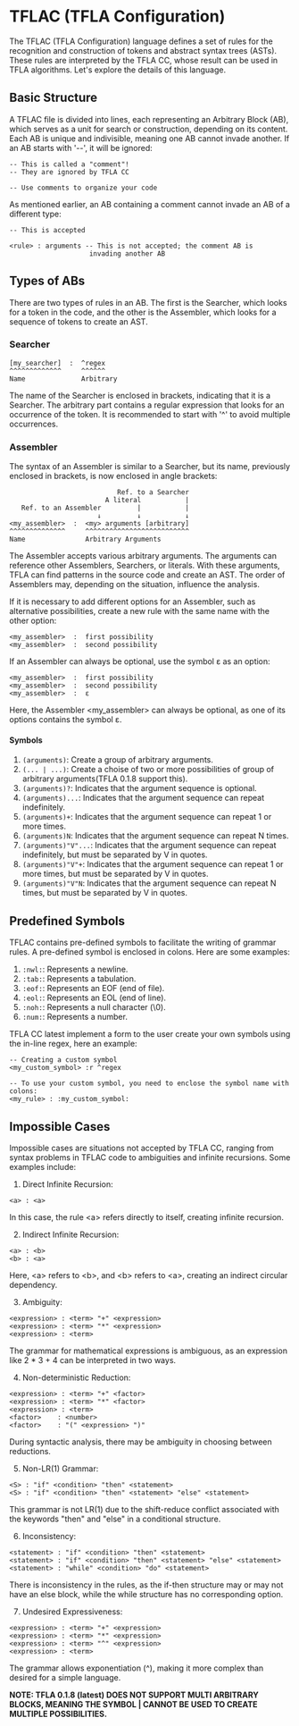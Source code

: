 # TFLAC (TFLA Configuration)
The TFLAC (TFLA Configuration) language defines a set of rules for the recognition and construction of tokens and abstract syntax trees (ASTs). These rules are interpreted by the TFLA CC, whose result can be used in TFLA algorithms. Let's explore the details of this language.

## Basic Structure
A TFLAC file is divided into lines, each representing an Arbitrary Block (AB), which serves as a unit for search or construction, depending on its content. Each AB is unique and indivisible, meaning one AB cannot invade another. If an AB starts with '--', it will be ignored:
```tflac
-- This is called a "comment"!
-- They are ignored by TFLA CC

-- Use comments to organize your code
```
As mentioned earlier, an AB containing a comment cannot invade an AB of a different type:
```tflac
-- This is accepted

<rule> : arguments -- This is not accepted; the comment AB is
                    invading another AB
```

## Types of ABs
There are two types of rules in an AB. The first is the Searcher, which looks for a token in the code, and the other is the Assembler, which looks for a sequence of tokens to create an AST.

### Searcher
```tflac
[my_searcher]  :  ^regex
^^^^^^^^^^^^^     ^^^^^^
Name              Arbitrary
```
The name of the Searcher is enclosed in brackets, indicating that it is a Searcher. The arbitrary part contains a regular expression that looks for an occurrence of the token. It is recommended to start with '^' to avoid multiple occurrences.

### Assembler
The syntax of an Assembler is similar to a Searcher, but its name, previously enclosed in brackets, is now enclosed in angle brackets:

```tflac
                           Ref. to a Searcher
                        A literal           |
   Ref. to an Assembler         |           |
                      ↓         ↓           ↓
<my_assembler>  :  <my> arguments [arbitrary]
^^^^^^^^^^^^^^     ^^^^^^^^^^^^^^^^^^^^^^^^^^
Name               Arbitrary Arguments
```
The Assembler accepts various arbitrary arguments. The arguments can reference other Assemblers, Searchers, or literals. With these arguments, TFLA can find patterns in the source code and create an AST. The order of Assemblers may, depending on the situation, influence the analysis.

If it is necessary to add different options for an Assembler, such as alternative possibilities, create a new rule with the same name with the other option:

```tflac
<my_assembler>  :  first possibility
<my_assembler>  :  second possibility
```

If an Assembler can always be optional, use the symbol ε as an option:
```tflac
<my_assembler>  :  first possibility
<my_assembler>  :  second possibility
<my_assembler>  :  ε
```
Here, the Assembler \<my_assembler> can always be optional, as one of its options contains the symbol ε.

#### Symbols
1. `(arguments)`: Create a group of arbitrary arguments.
2. `(... | ...)`: Create a choise of two or more possibilities of group of arbitrary arguments(TFLA 0.1.8 support this).
3. `(arguments)?`: Indicates that the argument sequence is optional.
4. `(arguments)...`: Indicates that the argument sequence can repeat indefinitely.
5. `(arguments)+`: Indicates that the argument sequence can repeat 1 or more times.
6. `(arguments)N`: Indicates that the argument sequence can repeat N times.
7. `(arguments)"V"...`: Indicates that the argument sequence can repeat indefinitely, but must be separated by V in quotes.
8. `(arguments)"V"+`: Indicates that the argument sequence can repeat 1 or more times, but must be separated by V in quotes.
9. `(arguments)"V"N`: Indicates that the argument sequence can repeat N times, but must be separated by V in quotes.

## Predefined Symbols
TFLAC contains pre-defined symbols to facilitate the writing of grammar rules. A pre-defined symbol is enclosed in colons. Here are some examples:
1. `:nwl:`: Represents a newline.
2. `:tab:`: Represents a tabulation.
3. `:eof:`: Represents an EOF (end of file).
4. `:eol:`: Represents an EOL (end of line).
5. `:noh:`: Represents a null character (\0).
6. `:num:`: Represents a number.

TFLA CC latest implement a form to the user create your own symbols using the in-line regex, here an example:
```tflac
-- Creating a custom symbol
<my_custom_symbol> :r ^regex

-- To use your custom symbol, you need to enclose the symbol name with colons:
<my_rule> : :my_custom_symbol:
```

## Impossible Cases
Impossible cases are situations not accepted by TFLA CC, ranging from syntax problems in TFLAC code to ambiguities and infinite recursions. Some examples include:

1. Direct Infinite Recursion:

```tflac
<a> : <a>
```
In this case, the rule \<a> refers directly to itself, creating infinite recursion.

2. Indirect Infinite Recursion:

```tflac
<a> : <b>
<b> : <a>
```
Here, \<a> refers to \<b>, and \<b> refers to \<a>, creating an indirect circular dependency.

3. Ambiguity:

```tflac
<expression> : <term> "+" <expression>
<expression> : <term> "*" <expression>
<expression> : <term>
```
The grammar for mathematical expressions is ambiguous, as an expression like 2 * 3 + 4 can be interpreted in two ways.

4. Non-deterministic Reduction:

```tflac
<expression> : <term> "+" <factor>
<expression> : <term> "*" <factor>
<expression> : <term>
<factor>    : <number>
<factor>    : "(" <expression> ")"
```
During syntactic analysis, there may be ambiguity in choosing between reductions.

5. Non-LR(1) Grammar:

```tflac
<S> : "if" <condition> "then" <statement>
<S> : "if" <condition> "then" <statement> "else" <statement>
```
This grammar is not LR(1) due to the shift-reduce conflict associated with the keywords "then" and "else" in a conditional structure.

6. Inconsistency:

```tflac
<statement> : "if" <condition> "then" <statement>
<statement> : "if" <condition> "then" <statement> "else" <statement>
<statement> : "while" <condition> "do" <statement>
```
There is inconsistency in the rules, as the if-then structure may or may not have an else block, while the while structure has no corresponding option.

7. Undesired Expressiveness:

```tflac
<expression> : <term> "+" <expression>
<expression> : <term> "*" <expression>
<expression> : <term> "^" <expression>
<expression> : <term>
```
The grammar allows exponentiation (^), making it more complex than desired for a simple language.

<strong>NOTE: TFLA 0.1.8 (latest) DOES NOT SUPPORT MULTI ARBITRARY BLOCKS, MEANING THE SYMBOL | CANNOT BE USED TO CREATE MULTIPLE POSSIBILITIES.</strong>
